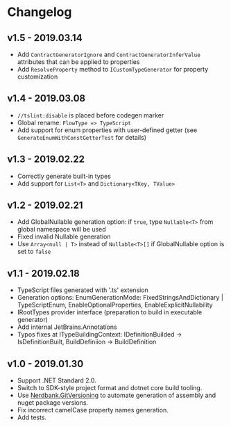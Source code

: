 # Changelog

## v1.5 - 2019.03.14
- Add `ContractGeneratorIgnore` and `ContractGeneratorInferValue` attributes that can be applied to properties
- Add `ResolveProperty` method to `ICustomTypeGenerator` for property customization

## v1.4 - 2019.03.08
- `//tslint:disable` is placed before codegen marker
- Global rename: `FlowType => TypeScript`
- Add support for enum properties with user-defined getter (see `GenerateEnumWithConstGetterTest` for details)

## v1.3 - 2019.02.22
- Correctly generate built-in types
- Add support for `List<T>` and `Dictionary<TKey, TValue>`

## v1.2 - 2019.02.21
- Add GlobalNullable generation option: if `true`, type `Nullable<T>` from global namespace will be used
- Fixed invalid Nullable<T> generation
- Use `Array<null | T>` instead of `Nullable<T>[]` if GlobalNullable option is set to `false` 

## v1.1 - 2019.02.18
- TypeScript files generated with '.ts' extension
- Generation options: EnumGenerationMode: FixedStringsAndDictionary | TypeScriptEnum, EnableOptionalProperties, EnableExplicitNullability
- IRootTypes provider interface (preparation to build in executable generator)
- Add internal JetBrains.Annotations
- Typos fixes at ITypeBuildingContext: IDefinitionBuilded -> IsDefinitionBuilt, BuildDefiniion -> BuildDefinition

## v1.0 - 2019.01.30
- Support .NET Standard 2.0.
- Switch to SDK-style project format and dotnet core build tooling.
- Use [Nerdbank.GitVersioning](https://github.com/AArnott/Nerdbank.GitVersioning) to automate generation of assembly 
  and nuget package versions.
- Fix incorrect camelCase property names generation.
- Add tests.